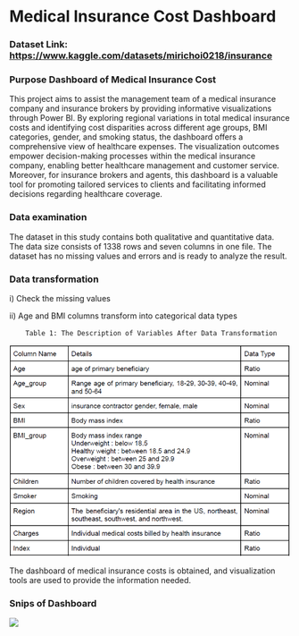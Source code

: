 
# Medical Insurance Cost Dashboard

### Dataset Link: https://www.kaggle.com/datasets/mirichoi0218/insurance

### Purpose Dashboard of Medical Insurance Cost

This project aims to assist the management team of a medical insurance company and insurance brokers by providing informative visualizations through Power BI. By exploring regional variations in total medical insurance costs and identifying cost disparities across different age groups, BMI categories, gender, and smoking status, the dashboard offers a comprehensive view of healthcare expenses. The visualization outcomes empower decision-making processes within the medical insurance company, enabling better healthcare management and customer service. Moreover, for insurance brokers and agents, this dashboard is a valuable tool for promoting tailored services to clients and facilitating informed decisions regarding healthcare coverage. 

### Data examination

The dataset in this study contains both qualitative and quantitative data. The data size
consists of 1338 rows and seven columns in one file. The dataset has no
missing values and errors and is ready to analyze the result.

### Data transformation

i) Check the missing values 

ii) Age and BMI columns transform into categorical data types

        Table 1: The Description of Variables After Data Transformation
 ![](https://github.com/hidayahkhamsani/Project/blob/main/PowerBI/Medical%20Insurance%20Cost/Screenshot%202024-01-06%20155326.png?raw=true)      

The dashboard of medical insurance costs is obtained, and visualization tools are used to provide the information needed.

### Snips of Dashboard

![](https://github.com/hidayahkhamsani/Project/blob/main/PowerBI/Medical%20Insurance%20Cost/project%201.pbix?raw=true)
